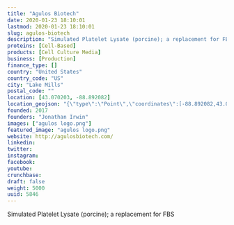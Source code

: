```yaml
---
title: "Agulos Biotech"
date: 2020-01-23 18:10:01
lastmod: 2020-01-23 18:10:01
slug: agulos-biotech
description: "Simulated Platelet Lysate (porcine); a replacement for FBS"
proteins: [Cell-Based]
products: [Cell Culture Media]
business: [Production]
finance_type: []
country: "United States"
country_code: "US"
city: "Lake Mills"
postal_code: ""
location: [43.070203, -88.892082]
location_geojson: "{\"type\":\"Point\",\"coordinates\":[-88.892082,43.070203]}"
founded: 2017
founders: "Jonathan Irwin"
images: ["agulos logo.png"]
featured_image: "agulos logo.png"
website: http://agulosbiotech.com/
linkedin: 
twitter: 
instagram: 
facebook: 
youtube: 
crunchbase: 
draft: false
weight: 5000
uuid: 5846
---
```

Simulated Platelet Lysate (porcine); a replacement for FBS

